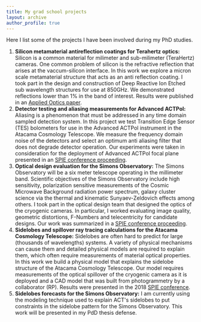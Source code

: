 ```yaml
---
title: My grad school projects
layout: archive
author_profile: true
---
```

Here I list some of the projects I have been involved during my PhD studies.

1. **Silicon metamaterial antireflection coatings for Terahertz optics:**
   Silicon is a common material for milimeter and sub-milimeter (TeraHertz)
cameras. One common problem of silicon is the refractive reflection that
arises at the vaccum-silicon interface. In this work we explore a micron scale
 metamaterial structure that acts as an anti reflection coating. I took part in
the design and construction of Deep Reactive Ion Etched sub wavelength
structures for use at 850GHz. We demonstrated reflections lower than
1% in the band of interest. Results were published in an
[Applied Optics paper][1].
2. **Detector testing and aliasing measurements for Advanced ACTPol:** Aliasing
is a phenomenon that must be addressed in any time domain sampled detection
system. In this project we test Transition Edge Sensor (TES) bolometers for 
use in the Advanced ACTPol instrument in the Atacama Cosmology Telescope. We 
measure the frequency domain noise of the detectors and select an optimum
anti aliasing filter that does not degrade detector operation. Our experiments
were taken in consideration for the deployment of Advanced ACTPol focal plane
 presented in an [SPIE conference proceeding][2].
3. **Optical design evaluation for the Simons Observatory:** The Simons
Observatory will be a six meter telescope operating in the millimeter band.
Scientific objectives of the Simons Observatory include high sensitivity,
polarization sensitive measurements of the Cosmic Microwave Background radiation
power spectrum, galaxy cluster science via the thermal and kinematic
Sunyaev-Zeldovich effects among others. I took part in the optical design team
that designed the optics of the cryogenic cameras. In particular, I worked
evaluating image quality, geometric distortions, F-Numbers and telecentricity
for candidate designs. Our work was summarized in a
[SPIE conference proceeding][3].
4. **Sidelobes and spillover ray tracing calculations for the Atacama Cosmology Telescope:**
Sidelobes are often hard to predict for large (thousands of wavelengths) systems.
A variety of physical mechanisms can cause them and detailed physical models
are required to explain them, which often require measurements of material optical
properties. In this work we build a physical model that explains the sidelobe
structure of the Atacama Cosmology Telescope. Our model requires measurements
 of the optical spillover of the cryogenic camera as it is deployed and a
CAD model that was built from photogrammetry by a collaborator (RP). Results
were presented in the 2018 [SPIE conference][4].
5. **Sidelobes forecasts for the Simons Observatory:**
I am currently using the modeling technique used to explain ACT's sidelobes
to put constraints in the sidelobe pattern for the Simons Observatory. This
work will be presented in my PdD thesis defense.

[1]: https://www.osapublishing.org/ao/abstract.cfm?uri=ao-56-10-2796
[2]: https://arxiv.org/pdf/1607.06064
[3]: https://arxiv.org/abs/1808.05058
[4]: https://arxiv.org/abs/1808.05101
